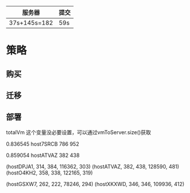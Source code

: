 服务器 | 提交
-|-
37s+145s=182 | 59s

# 策略
## 购买

## 迁移
## 部署

totalVm 这个变量没必要设置，可以通过vmToServer.size()获取

0.836545
host7SRCB
786 952


0.859054
hostATVAZ
382 438

(hostDPJA1, 314, 384, 116362, 303)
(hostATVAZ, 382, 438, 128590, 481)
(hostO4KH2, 358, 338, 122165, 319)

(hostGSXW7, 262, 222, 78246, 294)
(hostXKXWD, 346, 346, 109936, 412)